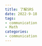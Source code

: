 ```yaml
---
title: 了解SRS
date: 2022-9-18
tags:
- communication
- Math
categories:
- communication
---
```

<link rel="stylesheet" href="https://cdn.jsdelivr.net/github-markdown-css/2.2.1/github-markdown.css"/>

